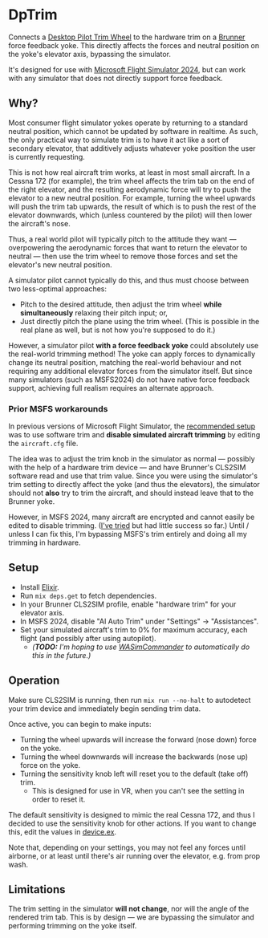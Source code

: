 # DpTrim

Connects a [Desktop Pilot Trim Wheel](https://www.desktoppilot.com/product/trim-wheel/) to the hardware trim on a [Brunner](https://brunner-innovation.swiss/) force feedback yoke. This directly affects the forces and neutral position on the yoke's elevator axis, bypassing the simulator.

It's designed for use with [Microsoft Flight Simulator 2024](https://www.flightsimulator.com/microsoft-flight-simulator-2024/), but can work with any simulator that does not directly support force feedback.

## Why?

Most consumer flight simulator yokes operate by returning to a standard neutral position, which cannot be updated by software in realtime.  As such, the only practical way to simulate trim is to have it act like a sort of secondary elevator, that additively adjusts whatever yoke position the user is currently requesting.

This is not how real aircraft trim works, at least in most small aircraft.  In a Cessna 172 (for example), the trim wheel affects the trim tab on the end of the right elevator, and the resulting aerodynamic force will try to push the elevator to a new neutral position.  For example, turning the wheel upwards will push the trim tab upwards, the result of which is to push the rest of the elevator downwards, which (unless countered by the pilot) will then lower the aircraft's nose.

Thus, a real world pilot will typically pitch to the attitude they want — overpowering the aerodynamic forces that want to return the elevator to neutral — then use the trim wheel to remove those forces and set the elevator's new neutral position.

A simulator pilot cannot typically do this, and thus must choose between two less-optimal approaches:

- Pitch to the desired attitude, then adjust the trim wheel **while simultaneously** relaxing their pitch input; or,
- Just directly pitch the plane using the trim wheel.  (This is possible in the real plane as well, but is not how you're supposed to do it.)

However, a simulator pilot **with a force feedback yoke** could absolutely use the real-world trimming method!  The yoke can apply forces to dynamically change its neutral position, matching the real-world behaviour and not requiring any additional elevator forces from the simulator itself.  But since many simulators (such as MSFS2024) do not have native force feedback support, achieving full realism requires an alternate approach.

### Prior MSFS workarounds

In previous versions of Microsoft Flight Simulator, the [recommended setup](https://cls2sim.brunner-innovation.swiss/TrimFunctionality.htm) was to use software trim and **disable simulated aircraft trimming** by editing the `aircraft.cfg` file.

The idea was to adjust the trim knob in the simulator as normal — possibly with the help of a hardware trim device — and have Brunner's CLS2SIM software read and use that trim value.  Since you were using the simulator's trim setting to directly affect the yoke (and thus the elevators), the simulator should not **also** try to trim the aircraft, and should instead leave that to the Brunner yoke.

However, in MSFS 2024, many aircraft are encrypted and cannot easily be edited to disable trimming.  ([I've tried](https://github.com/wisq/msfs2024_no_trim/) but had little success so far.)  Until / unless I can fix this, I'm bypassing MSFS's trim entirely and doing all my trimming in hardware.

## Setup

- Install [Elixir](https://elixir-lang.org/install.html).
- Run `mix deps.get` to fetch dependencies.
- In your Brunner CLS2SIM profile, enable "hardware trim" for your elevator axis.
- In MSFS 2024, disable "AI Auto Trim" under "Settings" → "Assistances".
- Set your simulated aircraft's trim to 0% for maximum accuracy, each flight (and possibly after using autopilot).
  - _(**TODO:** I'm hoping to use [WASimCommander](https://github.com/mpaperno/WASimCommander) to automatically do this in the future.)_

## Operation

Make sure CLS2SIM is running, then run `mix run --no-halt` to autodetect your trim device and immediately begin sending trim data.

Once active, you can begin to make inputs:

- Turning the wheel upwards will increase the forward (nose down) force on the yoke.
- Turning the wheel downwards will increase the backwards (nose up) force on the yoke.
- Turning the sensitivity knob left will reset you to the default (take off) trim.
  - This is designed for use in VR, when you can't see the setting in order to reset it.

The default sensitivity is designed to mimic the real Cessna 172, and thus I decided to use the sensitivity knob for other actions.  If you want to change this, edit the values in [device.ex](lib/device.ex).

Note that, depending on your settings, you may not feel any forces until airborne, or at least until there's air running over the elevator, e.g. from prop wash.

## Limitations

The trim setting in the simulator **will not change**, nor will the angle of the rendered trim tab.  This is by design — we are bypassing the simulator and performing trimming on the yoke itself.
